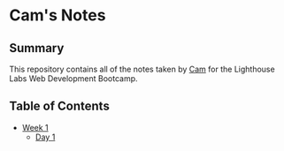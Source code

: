 # Cam's Notes

## Summary

This repository contains all of the notes taken by [Cam](https://github.com/cmacdougall12) for the Lighthouse Labs Web Development Bootcamp.

## Table of Contents

* [Week 1](/Week_1)
  * [Day 1](/Week_1/Day_1)

